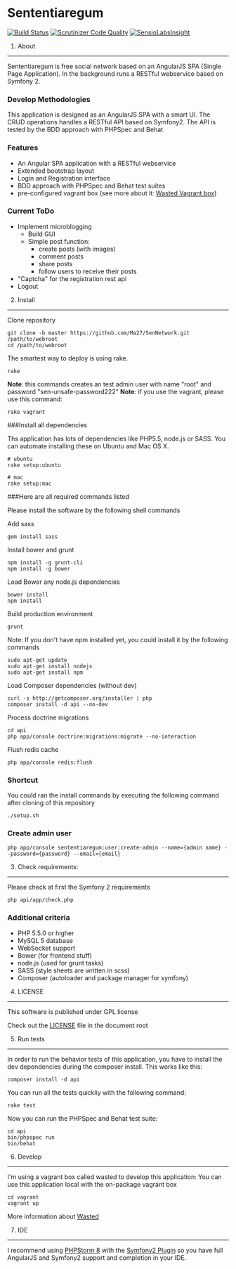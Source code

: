 Sententiaregum
==============

[![Build Status](https://travis-ci.org/Ma27/SenNetwork.svg?branch=master)](https://travis-ci.org/Ma27/SenNetwork)
[![Scrutinizer Code Quality](https://scrutinizer-ci.com/g/Ma27/SenNetwork/badges/quality-score.png?b=master)](https://scrutinizer-ci.com/g/Ma27/SenNetwork/?branch=master)
[![SensioLabsInsight](https://insight.sensiolabs.com/projects/cbf672e8-94ee-4817-b59b-0723dcbcce37/mini.png)](https://insight.sensiolabs.com/projects/cbf672e8-94ee-4817-b59b-0723dcbcce37)


1) About
--------

Sententiaregum is free social network based on an AngularJS SPA (Single Page Application). In the background runs a RESTful 
webservice based on Symfony 2.

### Develop Methodologies

This application is designed as an AngularJS SPA with a smart UI. The CRUD operations handles a RESTful API based on 
Symfony2.
The API is tested by the BDD approach with PHPSpec and Behat

### Features

   - An Angular SPA application with a RESTful webservice
   - Extended bootstrap layout
   - Login and Registration interface
   - BDD approach with PHPSpec and Behat test suites
   - pre-configured vagrant box (see more about it: [Wasted Vagrant box](https://github.com/Mayflower/wasted.git))

### Current ToDo

   - Implement microblogging
       - Build GUI
       - Simple post function:
           - create posts (with images)
           - comment posts
           - share posts
           - follow users to receive their posts
   - "Captcha" for the registration rest api
   - Logout

2) Install
----------

Clone repository

    git clone -b master https://github.com/Ma27/SenNetwork.git /path/to/webroot
    cd /path/to/webroot

The smartest way to deploy is using rake.
    
    rake

__Note__: this commands creates an test admin user with name "root" and password "sen-unsafe-password222" 
__Note__: if you use the vagrant, please use this command:

    rake vagrant

###Install all dependencies

Ths application has lots of dependencies like PHP5.5, node.js or SASS.
You can automate installing these on Ubuntu and Mac OS X.

    # ubuntu
    rake setup:ubuntu
    
    # mac
    rake setup:mac

###Here are all required commands listed

Please install the software by the following shell commands

Add sass

    gem install sass

Install bower and grunt

    npm install -g grunt-cli
    npm install -g bower

Load Bower any node.js dependencies

    bower install
    npm install

Build production environment

    grunt
    
Note: If you don't have npm installed yet, you could install it by the following commands
    
    sudo apt-get update
    sudo apt-get install nodejs
    sudo apt-get install npm

Load Composer dependencies (without dev)

    curl -s http://getcomposer.org/installer | php
    composer install -d api --no-dev
    
Process doctrine migrations

    cd api
    php app/console doctrine:migrations:migrate --no-interaction
    
Flush redis cache

    php app/console redis:flush

### Shortcut

You could ran the install commands by executing the following command after cloning of this repository

    ./setup.sh

### Create admin user

    php app/console sententiaregum:user:create-admin --name={admin name} --password={password} --email={email}

3) Check requirements:
----------------------

Please check at first the Symfony 2 requirements

    php api/app/check.php


### Additional criteria

  - PHP 5.5.0 or higher
  - MySQL 5 database
  - WebSocket support
  - Bower (for frontend stuff)
  - node.js (used for grunt tasks)
  - SASS (style sheets are written in scss)
  - Composer (autoloader and package manager for symfony)


4) LICENSE
----------

This software is published under GPL license

Check out the [LICENSE](https://github.com/Ma27/SenNetwork/blob/master/LICENSE) file in the document root


5) Run tests
------------

In order to run the behavior tests of this application, you have to install the dev dependencies during the composer 
install. This works like this:

    composer install -d api
    
You can run all the tests quickliy with the following command:

    rake test
 
Now you can run the PHPSpec and Behat test suite:

    cd api
    bin/phpspec run
    bin/behat


6) Develop
----------

I'm using a vagrant box called wasted to develop this application: 
You can use this application local with the on-package vagrant box

    cd vagrant
    vagrant up

More information about [Wasted](https://github.com/Mayflower/wasted.git)


7) IDE
------

I recommend using [PHPStorm 8](https://www.jetbrains.com/phpstorm/) with the [Symfony2 Plugin](https://www.jetbrains.com/phpstorm/)
so you have full AngularJS and Symfony2 support and completion in your IDE.
